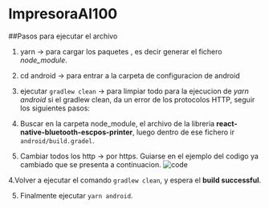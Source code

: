 # ImpresoraAl100


##Pasos para ejecutar el archivo
1. yarn -> para cargar los paquetes , es decir generar el fichero *node_module*.
2. cd android -> para entrar  a la carpeta de configuracion de android
3. ejecutar `gradlew clean` -> para limpiar todo para la ejecucion de *yarn* *android*
si el gradlew clean, da un error de los protocolos HTTP, seguir los siguientes pasos:

1.    Buscar en la carpeta node_module, el archivo de la libreria **react-native-bluetooth-escpos-printer**, luego dentro de ese fichero ir `android/build.gradel`.

2.    Cambiar todos los http -> por https. Guiarse en el ejemplo del codigo ya cambiado que se presenta a continuacion. 
![code](https://user-images.githubusercontent.com/88470677/206703239-79fcf7f9-0547-4a45-a6a6-d5978decdc06.png)

4.Volver a ejecutar el comando   `gradlew clean`, y espera el **build successful**.

5. Finalmente ejecutar `yarn android`.
